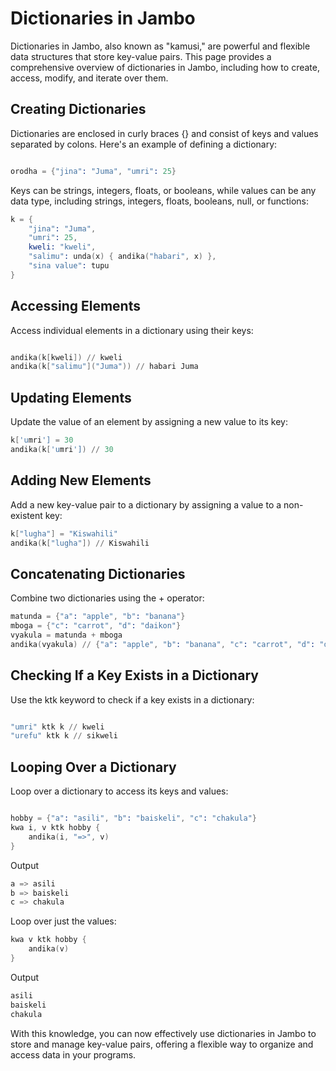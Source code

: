 # Dictionaries in Jambo

Dictionaries in Jambo, also known as "kamusi," are powerful and flexible data structures that store key-value pairs. This page provides a comprehensive overview of dictionaries in Jambo, including how to create, access, modify, and iterate over them.

## Creating Dictionaries

Dictionaries are enclosed in curly braces {} and consist of keys and values separated by colons. Here's an example of defining a dictionary:

```s

orodha = {"jina": "Juma", "umri": 25}
```

Keys can be strings, integers, floats, or booleans, while values can be any data type, including strings, integers, floats, booleans, null, or functions:

```s
k = {
    "jina": "Juma",
    "umri": 25,
    kweli: "kweli",
    "salimu": unda(x) { andika("habari", x) },
    "sina value": tupu
}
```

## Accessing Elements

Access individual elements in a dictionary using their keys:

```s

andika(k[kweli]) // kweli
andika(k["salimu"]("Juma")) // habari Juma
```

## Updating Elements

Update the value of an element by assigning a new value to its key:

```s
k['umri'] = 30
andika(k['umri']) // 30
```

## Adding New Elements

Add a new key-value pair to a dictionary by assigning a value to a non-existent key:

```s
k["lugha"] = "Kiswahili"
andika(k["lugha"]) // Kiswahili
```

## Concatenating Dictionaries

Combine two dictionaries using the + operator:

```s
matunda = {"a": "apple", "b": "banana"}
mboga = {"c": "carrot", "d": "daikon"}
vyakula = matunda + mboga
andika(vyakula) // {"a": "apple", "b": "banana", "c": "carrot", "d": "daikon"}
```

## Checking If a Key Exists in a Dictionary

Use the ktk keyword to check if a key exists in a dictionary:

```s

"umri" ktk k // kweli
"urefu" ktk k // sikweli
```

## Looping Over a Dictionary

Loop over a dictionary to access its keys and values:

```s

hobby = {"a": "asili", "b": "baiskeli", "c": "chakula"}
kwa i, v ktk hobby {
    andika(i, "=>", v)
}
```
Output
```s
a => asili
b => baiskeli
c => chakula
```

Loop over just the values:

```s
kwa v ktk hobby {
    andika(v)
}
```
Output
```s
asili
baiskeli
chakula
```

With this knowledge, you can now effectively use dictionaries in Jambo to store and manage key-value pairs, offering a flexible way to organize and access data in your programs.